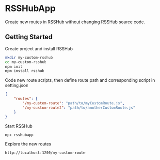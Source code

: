 # RSSHubApp
Create new routes in RSSHub without changing RSSHub source code.

## Getting Started
Create project and install RSSHub
```sh
mkdir my-custom-rsshub
cd my-custom-rsshub
npm init
npm install rsshub
```

Code new route scripts, then define route path and corresponding script in setting.json
```json
{
    "routes": {
        "/my-custom-route": "path/to/myCustomRoute.js",
        "/my-custom-route2": "path/to/anotherCustomRoute.js"
    }
}
```

Start RSSHub
```sh
npx rsshubapp
```

Explore the new routes
```
http://localhost:1200/my-custom-route
```
